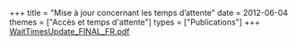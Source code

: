 +++
title = "Mise à jour concernant les temps d’attente"
date = 2012-06-04
themes = ["Accès et temps d'attente"]
types = ["Publications"]
+++
[WaitTimesUpdate_FINAL_FR.pdf](/files/WaitTimesUpdate_FINAL_FR.pdf)
